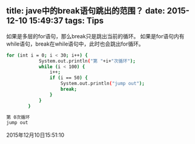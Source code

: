 title: jave中的break语句跳出的范围？
date: 2015-12-10 15:49:37
tags: Tips
---
如果是多层的for语句，那么break只是跳出当前的循环。
如果是for语句内有while语句，break在while语句中，此时也会跳出for循环。

``` bash
for (int i = 0; i < 30; i++) {
			System.out.println("第 "+i+"次循环");
			while (i < 100) {
				i++;
				if (i == 50) {
					System.out.println("jump out");
					break;
				}
			}
		}
```

``` bash
第 0次循环
jump out
```

2015年12月10日15:51:10